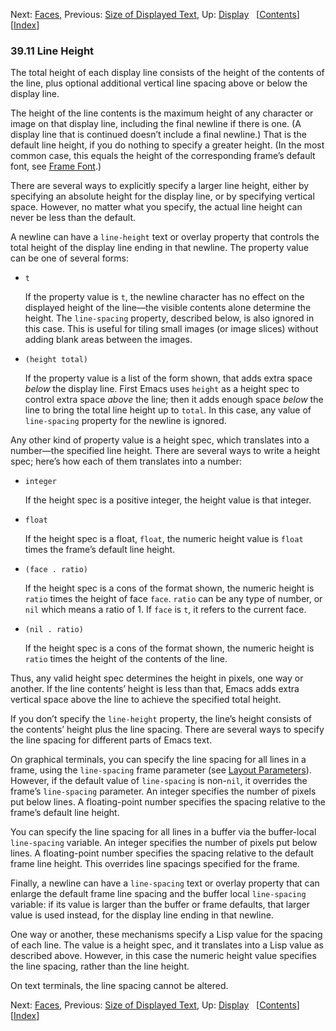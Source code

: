 <!-- This is the GNU Emacs Lisp Reference Manual
corresponding to Emacs version 27.2.

Copyright (C) 1990-1996, 1998-2021 Free Software Foundation,
Inc.

Permission is granted to copy, distribute and/or modify this document
under the terms of the GNU Free Documentation License, Version 1.3 or
any later version published by the Free Software Foundation; with the
Invariant Sections being "GNU General Public License," with the
Front-Cover Texts being "A GNU Manual," and with the Back-Cover
Texts as in (a) below.  A copy of the license is included in the
section entitled "GNU Free Documentation License."

(a) The FSF's Back-Cover Text is: "You have the freedom to copy and
modify this GNU manual.  Buying copies from the FSF supports it in
developing GNU and promoting software freedom." -->

<!-- Created by GNU Texinfo 6.7, http://www.gnu.org/software/texinfo/ -->

Next: [Faces](Faces.html), Previous: [Size of Displayed Text](Size-of-Displayed-Text.html), Up: [Display](Display.html)   \[[Contents](index.html#SEC_Contents "Table of contents")]\[[Index](Index.html "Index")]

### 39.11 Line Height

The total height of each display line consists of the height of the contents of the line, plus optional additional vertical line spacing above or below the display line.

The height of the line contents is the maximum height of any character or image on that display line, including the final newline if there is one. (A display line that is continued doesn’t include a final newline.) That is the default line height, if you do nothing to specify a greater height. (In the most common case, this equals the height of the corresponding frame’s default font, see [Frame Font](Frame-Font.html).)

There are several ways to explicitly specify a larger line height, either by specifying an absolute height for the display line, or by specifying vertical space. However, no matter what you specify, the actual line height can never be less than the default.

A newline can have a `line-height` text or overlay property that controls the total height of the display line ending in that newline. The property value can be one of several forms:

*   `t`

    If the property value is `t`, the newline character has no effect on the displayed height of the line—the visible contents alone determine the height. The `line-spacing` property, described below, is also ignored in this case. This is useful for tiling small images (or image slices) without adding blank areas between the images.

*   `(height total)`

    If the property value is a list of the form shown, that adds extra space *below* the display line. First Emacs uses `height` as a height spec to control extra space *above* the line; then it adds enough space *below* the line to bring the total line height up to `total`. In this case, any value of `line-spacing` property for the newline is ignored.

Any other kind of property value is a height spec, which translates into a number—the specified line height. There are several ways to write a height spec; here’s how each of them translates into a number:

*   `integer`

    If the height spec is a positive integer, the height value is that integer.

*   `float`

    If the height spec is a float, `float`, the numeric height value is `float` times the frame’s default line height.

*   `(face . ratio)`

    If the height spec is a cons of the format shown, the numeric height is `ratio` times the height of face `face`. `ratio` can be any type of number, or `nil` which means a ratio of 1. If `face` is `t`, it refers to the current face.

*   `(nil . ratio)`

    If the height spec is a cons of the format shown, the numeric height is `ratio` times the height of the contents of the line.

Thus, any valid height spec determines the height in pixels, one way or another. If the line contents’ height is less than that, Emacs adds extra vertical space above the line to achieve the specified total height.

If you don’t specify the `line-height` property, the line’s height consists of the contents’ height plus the line spacing. There are several ways to specify the line spacing for different parts of Emacs text.

On graphical terminals, you can specify the line spacing for all lines in a frame, using the `line-spacing` frame parameter (see [Layout Parameters](Layout-Parameters.html)). However, if the default value of `line-spacing` is non-`nil`, it overrides the frame’s `line-spacing` parameter. An integer specifies the number of pixels put below lines. A floating-point number specifies the spacing relative to the frame’s default line height.

You can specify the line spacing for all lines in a buffer via the buffer-local `line-spacing` variable. An integer specifies the number of pixels put below lines. A floating-point number specifies the spacing relative to the default frame line height. This overrides line spacings specified for the frame.

Finally, a newline can have a `line-spacing` text or overlay property that can enlarge the default frame line spacing and the buffer local `line-spacing` variable: if its value is larger than the buffer or frame defaults, that larger value is used instead, for the display line ending in that newline.

One way or another, these mechanisms specify a Lisp value for the spacing of each line. The value is a height spec, and it translates into a Lisp value as described above. However, in this case the numeric height value specifies the line spacing, rather than the line height.

On text terminals, the line spacing cannot be altered.

Next: [Faces](Faces.html), Previous: [Size of Displayed Text](Size-of-Displayed-Text.html), Up: [Display](Display.html)   \[[Contents](index.html#SEC_Contents "Table of contents")]\[[Index](Index.html "Index")]
